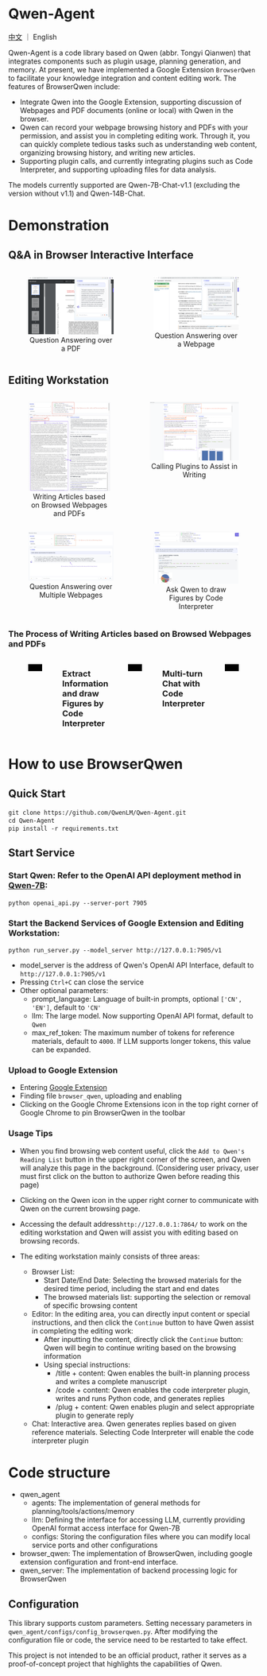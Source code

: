 # Qwen-Agent
[中文](./README_CN.md) ｜ English

Qwen-Agent is a code library based on Qwen (abbr. Tongyi Qianwen) that integrates components such as plugin usage, planning generation, and memory. At present, we have implemented a Google Extension ```BrowserQwen``` to facilitate your knowledge integration and content editing work. The features of BrowserQwen include:

- Integrate Qwen into the Google Extension, supporting discussion of Webpages and PDF documents (online or local) with Qwen in the browser.
- Qwen can record your webpage browsing history and PDFs with your permission, and assist you in completing editing work. Through it, you can quickly complete tedious tasks such as understanding web content, organizing browsing history, and writing new articles.
- Supporting plugin calls, and currently integrating plugins such as Code Interpreter, and supporting uploading files for data analysis.

The models currently supported are Qwen-7B-Chat-v1.1 (excluding the version without v1.1) and Qwen-14B-Chat.

# Demonstration
## Q&A in Browser Interactive Interface

<div style="display:flex;">
    <figure style="width:45%;">
        <img src="assets/screenshot-pdf-qa.png" alt="paper-attention-qa">
        <figcaption style="text-align:center;">Question Answering over a PDF</figcaption>
    </figure>
    <figure style="width:45%;">
        <img src="assets/screenshot-web-qa.png" alt="paper-attention-qa">
        <figcaption style="text-align:center;">Question Answering over a Webpage</figcaption>
    </figure>
</div>

## Editing Workstation
<div style="display:flex;">
    <figure>
        <img src="assets/screenshot-writing.png" alt="paper-attention-qa">
        <figcaption style="text-align:center;">Writing Articles based on Browsed Webpages and PDFs</figcaption>
    </figure>
    <figure>
        <img src="assets/screenshot-editor-movie.png" alt="paper-attention-qa">
        <figcaption style="text-align:center;">Calling Plugins to Assist in Writing</figcaption>
    </figure>
</div>

<div style="display:flex;">
    <figure>
        <img src="assets/screenshot-multi-web-qa.png" alt="paper-attention-qa">
        <figcaption style="text-align:center;">Question Answering over Multiple Webpages</figcaption>
    </figure>
    <figure>
        <img src="assets/screenshot-ci.png" alt="paper-attention-qa">
        <figcaption style="text-align:center;">Ask Qwen to draw Figures by Code Interpreter</figcaption>
    </figure>
</div>

### The Process of Writing Articles based on Browsed Webpages and PDFs
<div style="display:flex;">
<figure>
    <video controls width="100%" height="auto">
        <source src="https://qianwen-res.oss-cn-beijing.aliyuncs.com/assets/qwen_agent/showcase_write_article_based_on_webpages_and_pdfs.mp4" type="video/mp4">
    Your browser does not support the video tag.
    </video>
</figure>

### Extract Information and draw Figures by Code Interpreter
<figure>
    <video controls width="100%" height="auto">
        <source src="https://qianwen-res.oss-cn-beijing.aliyuncs.com/assets/qwen_agent/showcase_chat_with_docs_and_code_interpreter.mp4" type="video/mp4">
    Your browser does not support the video tag.
    </video>
</figure>

### Multi-turn Chat with Code Interpreter
<figure>
    <video controls width="100%" height="auto">
        <source src="https://qianwen-res.oss-cn-beijing.aliyuncs.com/assets/qwen_agent/showcase_code_interpreter_multi_turn_chat.mp4" type="video/mp4">
    Your browser does not support the video tag.
    </video>
</figure>
</div>

# How to use BrowserQwen

## Quick Start
```
git clone https://github.com/QwenLM/Qwen-Agent.git
cd Qwen-Agent
pip install -r requirements.txt
```

## Start Service
### Start Qwen: Refer to the OpenAI API deployment method in [Qwen-7B](https://github.com/QwenLM/Qwen-7B/blob/main/README.md#api):

```
python openai_api.py --server-port 7905
```

### Start the Backend Services of Google Extension and Editing Workstation:
```
python run_server.py --model_server http://127.0.0.1:7905/v1
```
- model_server is the address of Qwen's OpenAI API Interface, default to ```http://127.0.0.1:7905/v1```
- Pressing ```Ctrl+C``` can close the service
- Other optional parameters:
    - prompt_language: Language of built-in prompts, optional ```['CN', 'EN']```, default to ```'CN'```
    - llm: The large model. Now supporting OpenAI API format, default to ```Qwen```
    - max_ref_token: The maximum number of tokens for reference materials, default to ```4000```. If LLM supports longer tokens, this value can be expanded.


### Upload to Google Extension
- Entering [Google Extension](chrome://extensions/)
- Finding file ```browser_qwen```, uploading and enabling
- Clicking on the Google Chrome Extensions icon in the top right corner of Google Chrome to pin BrowserQwen in the toolbar

### Usage Tips
- When you find browsing web content useful, click the ```Add to Qwen's Reading List``` button in the upper right corner of the screen, and Qwen will analyze this page in the background. (Considering user privacy, user must first click on the button to authorize Qwen before reading this page)
- Clicking on the Qwen icon in the upper right corner to communicate with Qwen on the current browsing page.
- Accessing the default address```http://127.0.0.1:7864/``` to work on the editing workstation and Qwen will assist you with editing based on browsing records.

- The editing workstation mainly consists of three areas:
    - Browser List:
        - Start Date/End Date: Selecting the browsed materials for the desired time period, including the start and end dates
        - The browsed materials list: supporting the selection or removal of specific browsing content
    - Editor: In the editing area, you can directly input content or special instructions, and then click the ```Continue``` button to have Qwen assist in completing the editing work:
        - After inputting the content, directly click the ```Continue``` button: Qwen will begin to continue writing based on the browsing information
        - Using special instructions:
            - /title + content: Qwen enables the built-in planning process and writes a complete manuscript
            - /code + content: Qwen enables the code interpreter plugin, writes and runs Python code, and generates replies
            - /plug + content: Qwen enables plugin and select appropriate plugin to generate reply
    - Chat: Interactive area. Qwen generates replies based on given reference materials. Selecting Code Interpreter will enable the code interpreter plugin

# Code structure

- qwen_agent
    - agents: The implementation of general methods for planning/tools/actions/memory
    - llm: Defining the interface for accessing LLM, currently providing OpenAI format access interface for Qwen-7B
    - configs: Storing the configuration files where you can modify local service ports and other configurations
- browser_qwen: The implementation of BrowserQwen, including google extension configuration and front-end interface.
- qwen_server: The implementation of backend processing logic for BrowserQwen

## Configuration
This library supports custom parameters. Setting necessary parameters in ```qwen_agent/configs/config_browserqwen.py```. After modifying the configuration file or code, the service need to be restarted to take effect.

This project is not intended to be an official product, rather it serves as a proof-of-concept project that highlights the capabilities of Qwen.
